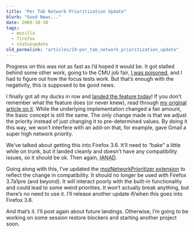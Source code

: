 ```yaml
---
title: "Per Tab Network Prioritization Update"
blurb: "Good News..."
date: 2009-10-30
tags:
  - mozilla
  - firefox
  - statusupdate
old_permalink: "articles/24-per_tab_network_prioritization_update"
---
```


Progress on this was not as fast as I’d hoped it would be. It got stalled behind some other work, going to the CMU job fair, [I was poisoned](http://twitter.com/zpao/status/5076044119), and I had to figure out how the focus tests work. But that’s enough with the negativity, this is supposed to be good news.

I finally got all my ducks in row and [landed the feature today](http://hg.mozilla.org/mozilla-central/rev/bbeaa4e518ee)! If you don’t remember what the feature does (or never knew), read through [my original article on it](/posts/per-tab-network-prioritization/). While the underlying implementation changed a fair amount, the basic concept is still the same. The only change made is that we adjust the priority instead of just changing it to pre-determined values. By doing it this way, we won’t interfere with an add-on that, for example, gave Gmail a super high network priority.

We’ve talked about getting this into Firefox 3.6. It’ll need to “bake” a little while on trunk, but it landed cleanly and doesn’t have any compatibility issues, so it should be ok. Then again, <abbr title="I Am Not A Driver">IANAD</abbr>.

Going along with this, I’ve updated the [mozNetworkPrioritizer extension](https://addons.mozilla.org/en-US/firefox/addon/14138) to reflect the change in compatibility. It should no longer be used with Firefox 3.7a1pre (and beyond). It will interact poorly with the built-in functionality and could lead to some weird priorities. It won’t actually break anything, but there’s no need to use it. I’ll release another update if/when this goes into Firefox 3.6.

And that’s it. I’ll post again about future landings. Otherwise, I’m going to be working on some session restore blockers and starting another project soon.
